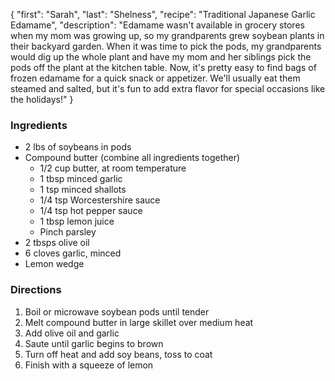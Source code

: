 {
    "first": "Sarah",
    "last": "Shelness",
    "recipe": "Traditional Japanese Garlic Edamame",
    "description": "Edamame wasn't available in grocery stores when my mom was growing up, so my grandparents grew soybean plants in their backyard garden. When it was time to pick the pods, my grandparents would dig up the whole plant and have my mom and her siblings pick the pods off the plant at the kitchen table. Now, it's pretty easy to find bags of frozen edamame for a quick snack or appetizer. We'll usually eat them steamed and salted, but it's fun to add extra flavor for special occasions like the holidays!"
}

<div class="ingredients">
        <h3>Ingredients</h3>
        <ul>
<li>2 lbs of soybeans in pods</li>
<li>Compound butter (combine all ingredients together)
  <ul>
    <li>1/2 cup butter, at room temperature</li>
    <li>1 tbsp minced garlic</li>
    <li>1 tsp minced shallots</li>
    <li>1/4 tsp Worcestershire sauce</li>
    <li>1/4 tsp hot pepper sauce</li>
    <li>1 tbsp lemon juice</li>
    <li>Pinch parsley</li>
  </ul>
</li>
<li>2 tbsps olive oil</li>
<li>6 cloves garlic, minced</li>
<li>Lemon wedge</li>
        </ul>
      </div>
      <div class="directions">
        <h3>Directions</h3>
        <ol>
<li>Boil or microwave soybean pods until tender</li>
<li>Melt compound butter in large skillet over medium heat</li>
<li>Add olive oil and garlic</li>
<li>Saute until garlic begins to brown</li>
<li>Turn off heat and add soy beans, toss to coat</li>
<li>Finish with a squeeze of lemon</li>
        </ol>
      </div>
